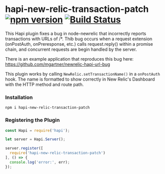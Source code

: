 # hapi-new-relic-transaction-patch [![npm version](https://badge.fury.io/js/hapi-new-relic-transaction-patch.svg)](http://badge.fury.io/js/hapi-new-relic-transaction-patch) [![Build Status](https://travis-ci.org/lob/hapi-new-relic-transaction-patch.svg)](https://travis-ci.org/lob/hapi-new-relic-transaction-patch)

This Hapi plugin fixes a bug in node-newrelic that incorrectly reports transactions with URLs of /*. Thib bug occurs when a request extension (onPostAuth, onPreresponse, etc.) calls request.reply() within a promise chain, and concurrent requests are begin handled by the server.

There is an example application that reproduces this bug here: https://github.com/mgartner/newrelic-hapi-url-bug

This plugin works by calling `NewRelic.setTransactionName()` in a `onPostAuth` hook. The name is formatted to show correctly in New Relic's Dashboard with the HTTP method and route path.

### Installation

```
npm i hapi-new-relic-transaction-patch
```

### Registering the Plugin

```js
const Hapi = require('hapi');

let server = Hapi.Server();

server.register([
  require('hapi-new-relic-transaction-patch')
], () => {
  console.log('error:', err);
});
```
